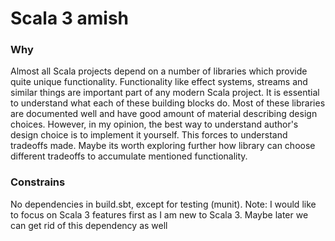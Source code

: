 # Scala 3 amish

### Why
Almost all Scala projects depend on a number of libraries which provide quite unique functionality. Functionality like effect systems, streams and similar things are important part of any modern Scala project. It is essential to understand what each of these building blocks do.
Most of these libraries are documented well and have good amount of material describing design choices. However, in my opinion, the best way to understand author's design choice is to implement it yourself. This forces to understand tradeoffs made. Maybe its worth exploring further how library can choose different tradeoffs to accumulate mentioned functionality.

### Constrains
No dependencies in build.sbt, except for testing (munit). 
Note: I would like to focus on Scala 3 features first as I am new to Scala 3. Maybe later we can get rid of this dependency as well